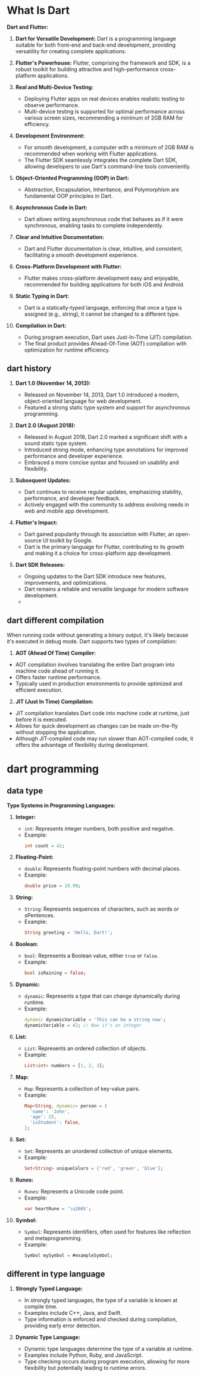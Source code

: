 # What Is  Dart
**Dart and Flutter:**

1. **Dart for Versatile Development:**
   Dart is a programming language suitable for both front-end and back-end development, providing versatility for creating complete applications.

2. **Flutter's Powerhouse:**
   Flutter, comprising the framework and SDK, is a robust toolkit for building attractive and high-performance cross-platform applications.

3. **Real and Multi-Device Testing:**
   - Deploying Flutter apps on real devices enables realistic testing to observe performance.
   - Multi-device testing is supported for optimal performance across various screen sizes, recommending a minimum of 2GB RAM for efficiency.

4. **Development Environment:**
   - For smooth development, a computer with a minimum of 2GB RAM is recommended when working with Flutter applications.
   - The Flutter SDK seamlessly integrates the complete Dart SDK, allowing developers to use Dart's command-line tools conveniently.

5. **Object-Oriented Programming (OOP) in Dart:**
   - Abstraction, Encapsulation, Inheritance, and Polymorphism are fundamental OOP principles in Dart.

6. **Asynchronous Code in Dart:**
   - Dart allows writing asynchronous code that behaves as if it were synchronous, enabling tasks to complete independently.

7. **Clear and Intuitive Documentation:**
   - Dart and Flutter documentation is clear, intuitive, and consistent, facilitating a smooth development experience.

8. **Cross-Platform Development with Flutter:**
   - Flutter makes cross-platform development easy and enjoyable, recommended for building applications for both iOS and Android.

9. **Static Typing in Dart:**
   - Dart is a statically-typed language, enforcing that once a type is assigned (e.g., string), it cannot be changed to a different type.

10. **Compilation in Dart:**
    - During program execution, Dart uses Just-In-Time (JIT) compilation.
    - The final product provides Ahead-Of-Time (AOT) compilation with optimization for runtime efficiency.

## dart history 
1. **Dart 1.0 (November 14, 2013):**
    
    - Released on November 14, 2013, Dart 1.0 introduced a modern, object-oriented language for web development.
    - Featured a strong static type system and support for asynchronous programming.
2. **Dart 2.0 (August 2018):**
    
    - Released in August 2018, Dart 2.0 marked a significant shift with a sound static type system.
    - Introduced strong mode, enhancing type annotations for improved performance and developer experience.
    - Embraced a more concise syntax and focused on usability and flexibility.
3. **Subsequent Updates:**
    
    - Dart continues to receive regular updates, emphasizing stability, performance, and developer feedback.
    - Actively engaged with the community to address evolving needs in web and mobile app development.
4. **Flutter's Impact:**
    
    - Dart gained popularity through its association with Flutter, an open-source UI toolkit by Google.
    - Dart is the primary language for Flutter, contributing to its growth and making it a choice for cross-platform app development.
5. **Dart SDK Releases:**
    
    - Ongoing updates to the Dart SDK introduce new features, improvements, and optimizations.
    - Dart remains a reliable and versatile language for modern software development.
    - 


## dart different compilation 
When running code without generating a binary output, it's likely because it's executed in debug mode. Dart supports two types of compilation:

1. **AOT (Ahead Of Time) Compiler:**
  - AOT compilation involves translating the entire Dart program into machine code ahead of running it.
  - Offers faster runtime performance.
  - Typically used in production environments to provide optimized and efficient execution.
  2. **JIT (Just In Time) Compilation:**
  - JIT compilation translates Dart code into machine code at runtime, just before it is executed.
  - Allows for quick development as changes can be made on-the-fly without stopping the application.
  - Although JIT-compiled code may run slower than AOT-compiled code, it offers the advantage of flexibility during development.
# dart programming 
## data type 
**Type Systems in Programming Languages:**

1. **Integer:**
   - `int`: Represents integer numbers, both positive and negative.
   - Example: 
     ```dart
     int count = 42;
     ```

2. **Floating-Point:**
   - `double`: Represents floating-point numbers with decimal places.
   - Example:
     ```dart
     double price = 19.99;
     ```

3. **String:**
   - `String`: Represents sequences of characters, such as words or sPentences.
   - Example:
     ```dart
     String greeting = 'Hello, Dart!';
     ```

4. **Boolean:**
   - `bool`: Represents a Boolean value, either `true` or `false`.
   - Example:
     ```dart
     bool isRaining = false;
     ```

5. **Dynamic:**
   - `dynamic`: Represents a type that can change dynamically during runtime.
   - Example:
     ```dart
     dynamic dynamicVariable = 'This can be a string now';
     dynamicVariable = 42; // Now it's an integer
     ```

6. **List:**
   - `List`: Represents an ordered collection of objects.
   - Example:
     ```dart
     List<int> numbers = [1, 2, 3];
     ```

7. **Map:**
   - `Map`: Represents a collection of key-value pairs.
   - Example:
     ```dart
     Map<String, dynamic> person = {
       'name': 'John',
       'age': 25,
       'isStudent': false,
     };
     ```

8. **Set:**
   - `Set`: Represents an unordered collection of unique elements.
   - Example:
     ```dart
     Set<String> uniqueColors = {'red', 'green', 'blue'};
     ```

9. **Runes:**
   - `Runes`: Represents a Unicode code point.
   - Example:
     ```dart
     var heartRune = '\u2665';
     ```

10. **Symbol:**
    - `Symbol`: Represents identifiers, often used for features like reflection and metaprogramming.
    - Example:
      ```dart
      Symbol mySymbol = #exampleSymbol;
      ```


## different in type language  
1. **Strongly Typed Language:**
    
    - In strongly typed languages, the type of a variable is known at compile time.
    - Examples include C++, Java, and Swift.
    - Type information is enforced and checked during compilation, providing early error detection.
2. **Dynamic Type Language:**
    
    - Dynamic type languages determine the type of a variable at runtime.
    - Examples include Python, Ruby, and JavaScript.
    - Type checking occurs during program execution, allowing for more flexibility but potentially leading to runtime errors.
